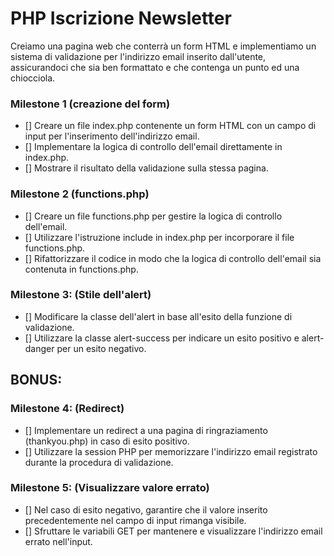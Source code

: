 # PHP Iscrizione Newsletter

Creiamo una pagina web che conterrà un form HTML e implementiamo un sistema di validazione per l'indirizzo email inserito dall'utente, assicurandoci che sia ben formattato e che contenga un punto ed una chiocciola. 

### Milestone 1 (creazione del form)
- []  Creare un file index.php contenente un form HTML con un campo di input per l'inserimento dell'indirizzo email.
- []  Implementare la logica di controllo dell'email direttamente in index.php.
- []  Mostrare il risultato della validazione sulla stessa pagina.

### Milestone 2 (functions.php)
- []  Creare un file functions.php per gestire la logica di controllo dell'email.
- []  Utilizzare l'istruzione include in index.php per incorporare il file functions.php.
- []  Rifattorizzare il codice in modo che la logica di controllo dell'email sia contenuta in functions.php.

### Milestone 3: (Stile dell'alert)
- []  Modificare la classe dell'alert in base all'esito della funzione di validazione.
- []  Utilizzare la classe alert-success per indicare un esito positivo e alert-danger per un esito negativo.

## BONUS:

### Milestone 4: (Redirect)
- []  Implementare un redirect a una pagina di ringraziamento (thankyou.php) in caso di esito positivo.
- []  Utilizzare la session PHP per memorizzare l'indirizzo email registrato durante la procedura di validazione.

### Milestone 5: (Visualizzare valore errato)
- []  Nel caso di esito negativo, garantire che il valore inserito precedentemente nel campo di input rimanga visibile.
- []  Sfruttare le variabili GET per mantenere e visualizzare l'indirizzo email errato nell'input.